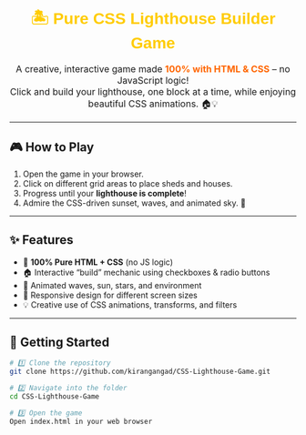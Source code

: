<h1 align="center" style="color:#ffcc00; font-family:Arial;">
🏝️ Pure CSS Lighthouse Builder Game
</h1>

<p align="center" style="font-size:16px;">
A creative, interactive game made <b style="color:#ff6600;">100% with HTML & CSS</b> – no JavaScript logic!<br>
Click and build your lighthouse, one block at a time, while enjoying beautiful CSS animations. 🏠💡
</p>

---

## 🎮 How to Play
1. Open the game in your browser.
2. Click on different grid areas to place sheds and houses.
3. Progress until your **lighthouse is complete**!
4. Admire the CSS-driven sunset, waves, and animated sky. 🌅

---

## ✨ Features
- 🎨 **100% Pure HTML + CSS** (no JS logic)
- 🏠 Interactive “build” mechanic using checkboxes & radio buttons
- 🌊 Animated waves, sun, stars, and environment
- 📱 Responsive design for different screen sizes
- 💡 Creative use of CSS animations, transforms, and filters

---

## 🚀 Getting Started
```bash
# 1️⃣ Clone the repository
git clone https://github.com/kirangangad/CSS-Lighthouse-Game.git

# 2️⃣ Navigate into the folder
cd CSS-Lighthouse-Game

# 3️⃣ Open the game
Open index.html in your web browser
